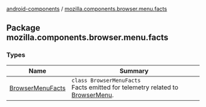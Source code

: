 [android-components](../index.md) / [mozilla.components.browser.menu.facts](./index.md)

## Package mozilla.components.browser.menu.facts

### Types

| Name | Summary |
|---|---|
| [BrowserMenuFacts](-browser-menu-facts/index.md) | `class BrowserMenuFacts`<br>Facts emitted for telemetry related to [BrowserMenu](#). |
